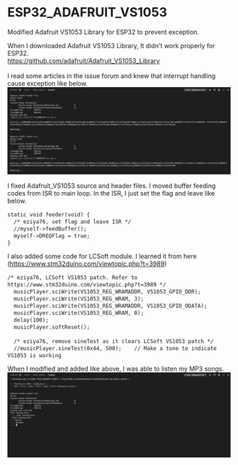 # ESP32_ADAFRUIT_VS1053
Modified Adafruit VS1053 Library for ESP32 to prevent exception.

When I downloaded Adafruit VS1053 Library, It didn't work properly for ESP32.<br>
https://github.com/adafruit/Adafruit_VS1053_Library<br>
<br>
I read some articles in the issue forum and knew that interrupt handling cause exception like below.<br>
![exception](./exception1.JPG)<br>

I fixed Adafruit_VS1053 source and header files. 
I moved buffer feeding codes from ISR to main loop.
In the ISR, I just set the flag and leave like below.

```
static void feeder(void) {  
  /* eziya76, set flag and leave ISR */
  //myself->feedBuffer();
  myself->DREQFlag = true;
}
```

I also added some code for LCSoft module. 
I learned it from here (https://www.stm32duino.com/viewtopic.php?t=3989)<br>

```
/* eziya76, LCSoft VS1053 patch. Refer to https://www.stm32duino.com/viewtopic.php?t=3989 */
  musicPlayer.sciWrite(VS1053_REG_WRAMADDR, VS1053_GPIO_DDR);
  musicPlayer.sciWrite(VS1053_REG_WRAM, 3);
  musicPlayer.sciWrite(VS1053_REG_WRAMADDR, VS1053_GPIO_ODATA);
  musicPlayer.sciWrite(VS1053_REG_WRAM, 0);
  delay(100);
  musicPlayer.softReset();

  /* eziya76, remove sineTest as it clears LCSoft VS1053 patch */
  //musicPlayer.sineTest(0x44, 500);    // Make a tone to indicate VS1053 is working
```

When I modified and added like above, I was able to listen my MP3 songs.
![fixed](./fixed.JPG)<br>
